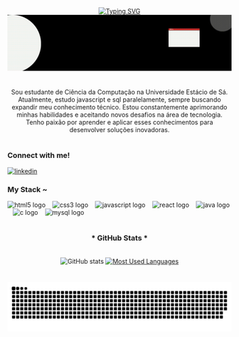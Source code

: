<div align="center">
  <a href="https://git.io/typing-svg">
    <img src="https://readme-typing-svg.demolab.com?font=Fira+Code&weight=500&size=22&pause=1000&color=0900FF&center=true&vCenter=true&random=false&width=524&lines=%E2%8A%B9+Bem+Vindo+Ao+Meu+Perfil!+%CB%99%E1%B5%95%CB%99+%E2%8A%B9+" alt="Typing SVG">
  </a>
</div>

<img align="center" alt="" src="./src/header-gif.gif">

#

<p align="center">Sou estudante de Ciência da Computação na Universidade Estácio de Sá. Atualmente, estudo javascript e sql paralelamente, sempre buscando expandir meu conhecimento técnico. Estou constantemente aprimorando minhas habilidades e aceitando novos desafios na área de tecnologia. Tenho paixão por aprender e aplicar esses conhecimentos para desenvolver soluções inovadoras.
  
#

<img align="right" alt="" height="190px" src="./src/study.gif">

<h3 align="left">Connect with me!</h3>


[![linkedin](https://img.shields.io/badge/LinkedIn-0077B5?style=for-the-badge&logo=linkedin&logoColor=white)](linkedin.com/in/patrick-paiva-7a2749269)



<h3 align="left">My Stack ~</h3>

<div align="left">
  <img src="https://cdn.jsdelivr.net/gh/devicons/devicon/icons/html5/html5-original.svg" height="25" alt="html5 logo"  />
  <img width="8" />
  <img src="https://cdn.jsdelivr.net/gh/devicons/devicon/icons/css3/css3-original.svg" height="25" alt="css3 logo"  />
  <img width="8" />
  <img src="https://cdn.jsdelivr.net/gh/devicons/devicon/icons/javascript/javascript-plain.svg" height="25" alt="javascript logo"  />
  <img width="8" />
  <img src="https://cdn.jsdelivr.net/gh/devicons/devicon/icons/react/react-original.svg" height="25" alt="react logo"  />
  <img width="8" />
  <img src="https://cdn.jsdelivr.net/gh/devicons/devicon/icons/java/java-original.svg" height="25" alt="java logo"  />
  <img width="8" />
  <img src="https://cdn.jsdelivr.net/gh/devicons/devicon/icons/c/c-original.svg" height="25" alt="c logo"  />
  <img width="8" />
  <img src="https://cdn.jsdelivr.net/gh/devicons/devicon/icons/mysql/mysql-original.svg" height="25" alt="mysql logo"  />
  <img width="8" />
  


#

<div style="text-align: center;" align="center">
  <h3>* GitHub Stats *</h3>
  <br>
  <img src="https://github-readme-stats-git-masterrstaa-rickstaa.vercel.app/api?username=fran020-creator&hide_title=true&show_icons=true&include_all_commits=false&count_private=true&line_height=25&hide=issues&bg_color=000&title_color=0900FF&text_color=FFF&border_radius=3&border_color=36123c&icon_color=0900FF&theme=jolly" alt="GitHub stats">

  <a href="https://github.com/fran020-creator/github-readme-stats">
    <img src="https://github-readme-stats-git-masterrstaa-rickstaa.vercel.app/api/top-langs/?username=fran020-creator&line_height=10&card_width=290&layout=compact&hide_title=false&count_private=true&langs_count=4&show_icons=true&title_color=0900FF&hide=html,scss,less&bg_color=000&text_color=8B8B8B&border_radius=3&border_color=561760&count_private=true" alt="Most Used Languages">
  </a>
</div>





#

<picture align="center">
  <source media="(prefers-color-scheme: dark)" srcset="https://raw.githubusercontent.com/mari4souza/mari4souza/output/github-contribution-grid-snake-dark.svg">
  <source media="(prefers-color-scheme: light)" srcset="https://raw.githubusercontent.com/mari4souza/mari4souza/output/github-contribution-grid-snake-dark.svg">
  <img align="center" alt="github contribution grid snake animation" src="https://raw.githubusercontent.com/mari4souza/mari4souza/output/github-contribution-grid-snake.svg">
</picture>
